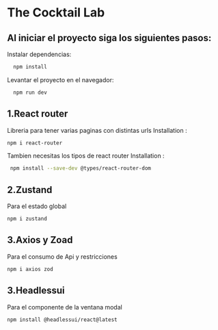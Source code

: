 # The Cocktail Lab
## Al iniciar el proyecto siga los siguientes pasos:
Instalar dependencias: 
 ```bash
   npm install
 ```

Levantar el proyecto en el navegador:
  ```bash 
    npm run dev
  ```
## 1.React router
 Libreria para tener varias paginas con distintas urls
 Installation : 
 ```bash
 npm i react-router
  ```
Tambien necesitas los tipos de react router
 Installation : 
 ```bash
  npm install --save-dev @types/react-router-dom
  ```
## 2.Zustand
Para el estado global
```bash
npm i zustand
```
## 3.Axios y Zoad
Para el consumo de Api y restricciones
```bash
npm i axios zod
```
## 3.Headlessui
Para el componente de la ventana modal
```bash
npm install @headlessui/react@latest
```
